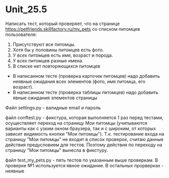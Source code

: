 # Unit_25.5

Написать тест, который проверяет, что на странице https://petfriends.skillfactory.ru/my_pets со списком питомцев пользователя:

1) Присутствуют все питомцы.
2) Хотя бы у половины питомцев есть фото.
3) У всех питомцев есть имя, возраст и порода.
4) У всех питомцев разные имена.
5) В списке нет повторяющихся питомцев

- В написанном тесте (проверка карточек питомцев) надо добавить неявные ожидания всех элементов (фото, имя питомца, его возраст).
- В написанном тесте (проверка таблицы питомцев) надо добавить явные ожидания элементов страницы

Файл settings.py - валидные email и пароль

файл conftest.py - фикстура, которая выполняется 1 раз перед тестами, осуществляет переход на страницу Мои питомцы (учитываются варианты как с узким окном браузера, так и с широким, от которых зависит видимость кнопки "Мои питомцы").
Т.к. тестирование входа на страницу "Мои питомцы" не входит в список проверок, считаю данные действия предусловием для тестов. Поэтому действия по переходу на страницу "Мои питомцы" вынесла в фикстуру.

файл test_my_pets.py - пять тестов по указанным выше проверкам. В проверке №1 используется явное ожидание. В остальных прорверках - неявные

